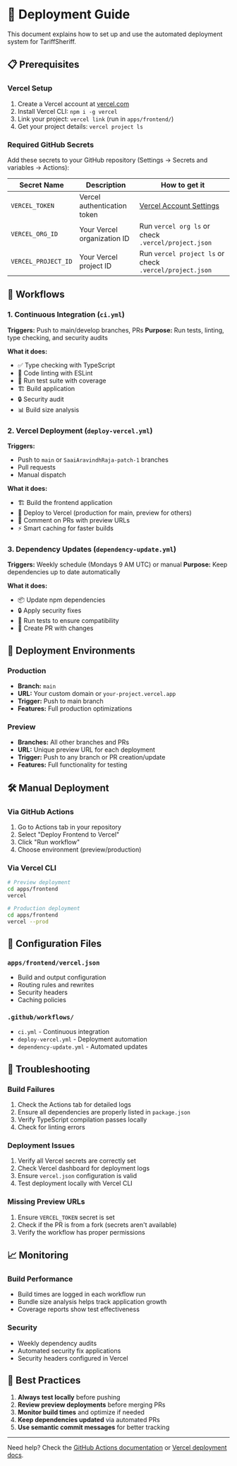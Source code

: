 # 🚀 Deployment Guide

This document explains how to set up and use the automated deployment system for TariffSheriff.

## 📋 Prerequisites

### Vercel Setup
1. Create a Vercel account at [vercel.com](https://vercel.com)
2. Install Vercel CLI: `npm i -g vercel`
3. Link your project: `vercel link` (run in `apps/frontend/`)
4. Get your project details: `vercel project ls`

### Required GitHub Secrets

Add these secrets to your GitHub repository (Settings → Secrets and variables → Actions):

| Secret Name | Description | How to get it |
|-------------|-------------|---------------|
| `VERCEL_TOKEN` | Vercel authentication token | [Vercel Account Settings](https://vercel.com/account/tokens) |
| `VERCEL_ORG_ID` | Your Vercel organization ID | Run `vercel org ls` or check `.vercel/project.json` |
| `VERCEL_PROJECT_ID` | Your Vercel project ID | Run `vercel project ls` or check `.vercel/project.json` |

## 🔄 Workflows

### 1. Continuous Integration (`ci.yml`)
**Triggers:** Push to main/develop branches, PRs
**Purpose:** Run tests, linting, type checking, and security audits

**What it does:**
- ✅ Type checking with TypeScript
- 🧹 Code linting with ESLint  
- 🧪 Run test suite with coverage
- 🏗️ Build application
- 🔒 Security audit
- 📊 Build size analysis

### 2. Vercel Deployment (`deploy-vercel.yml`)
**Triggers:** 
- Push to `main` or `SaaiAravindhRaja-patch-1` branches
- Pull requests
- Manual dispatch

**What it does:**
- 🏗️ Build the frontend application
- 🚀 Deploy to Vercel (production for main, preview for others)
- 💬 Comment on PRs with preview URLs
- ⚡ Smart caching for faster builds

### 3. Dependency Updates (`dependency-update.yml`)
**Triggers:** Weekly schedule (Mondays 9 AM UTC) or manual
**Purpose:** Keep dependencies up to date automatically

**What it does:**
- 📦 Update npm dependencies
- 🔒 Apply security fixes
- 🧪 Run tests to ensure compatibility
- 📝 Create PR with changes

## 🎯 Deployment Environments

### Production
- **Branch:** `main`
- **URL:** Your custom domain or `your-project.vercel.app`
- **Trigger:** Push to main branch
- **Features:** Full production optimizations

### Preview
- **Branches:** All other branches and PRs
- **URL:** Unique preview URL for each deployment
- **Trigger:** Push to any branch or PR creation/update
- **Features:** Full functionality for testing

## 🛠️ Manual Deployment

### Via GitHub Actions
1. Go to Actions tab in your repository
2. Select "Deploy Frontend to Vercel"
3. Click "Run workflow"
4. Choose environment (preview/production)

### Via Vercel CLI
```bash
# Preview deployment
cd apps/frontend
vercel

# Production deployment
cd apps/frontend
vercel --prod
```

## 🔧 Configuration Files

### `apps/frontend/vercel.json`
- Build and output configuration
- Routing rules and rewrites
- Security headers
- Caching policies

### `.github/workflows/`
- `ci.yml` - Continuous integration
- `deploy-vercel.yml` - Deployment automation
- `dependency-update.yml` - Automated updates

## 🐛 Troubleshooting

### Build Failures
1. Check the Actions tab for detailed logs
2. Ensure all dependencies are properly listed in `package.json`
3. Verify TypeScript compilation passes locally
4. Check for linting errors

### Deployment Issues
1. Verify all Vercel secrets are correctly set
2. Check Vercel dashboard for deployment logs
3. Ensure `vercel.json` configuration is valid
4. Test deployment locally with Vercel CLI

### Missing Preview URLs
1. Ensure `VERCEL_TOKEN` secret is set
2. Check if the PR is from a fork (secrets aren't available)
3. Verify the workflow has proper permissions

## 📈 Monitoring

### Build Performance
- Build times are logged in each workflow run
- Bundle size analysis helps track application growth
- Coverage reports show test effectiveness

### Security
- Weekly dependency audits
- Automated security fix applications
- Security headers configured in Vercel

## 🎉 Best Practices

1. **Always test locally** before pushing
2. **Review preview deployments** before merging PRs
3. **Monitor build times** and optimize if needed
4. **Keep dependencies updated** via automated PRs
5. **Use semantic commit messages** for better tracking

---

Need help? Check the [GitHub Actions documentation](https://docs.github.com/en/actions) or [Vercel deployment docs](https://vercel.com/docs/deployments/overview).